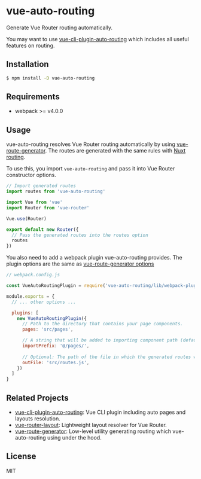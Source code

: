 # vue-auto-routing

Generate Vue Router routing automatically.

You may want to use [vue-cli-plugin-auto-routing](https://github.com/ktsn/vue-cli-plugin-auto-routing) which includes all useful features on routing.

## Installation

```bash
$ npm install -D vue-auto-routing
```

## Requirements

- webpack >= v4.0.0

## Usage

vue-auto-routing resolves Vue Router routing automatically by using [vue-route-generator](https://github.com/ktsn/vue-route-generator). The routes are generated with the same rules with [Nuxt routing](https://nuxtjs.org/guide/routing).

To use this, you import `vue-auto-routing` and pass it into Vue Router constructor options.

```js
// Import generated routes
import routes from 'vue-auto-routing'

import Vue from 'vue'
import Router from 'vue-router'

Vue.use(Router)

export default new Router({
  // Pass the generated routes into the routes option
  routes
})
```

You also need to add a webpack plugin vue-auto-routing provides. The plugin options are the same as [vue-route-generator options](https://github.com/ktsn/vue-route-generator#references)

```js
// webpack.config.js

const VueAutoRoutingPlugin = require('vue-auto-routing/lib/webpack-plugin')

module.exports = {
  // ... other options ...

  plugins: [
    new VueAutoRoutingPlugin({
      // Path to the directory that contains your page components.
      pages: 'src/pages',

      // A string that will be added to importing component path (default @/pages/).
      importPrefix: '@/pages/',
      
      // Optional: The path of the file in which the generated routes will be stored
      outFile: 'src/routes.js',
    })
  ]
}
```

## Related Projects

* [vue-cli-plugin-auto-routing](https://github.com/ktsn/vue-cli-plugin-auto-routing): Vue CLI plugin including auto pages and layouts resolution.
* [vue-router-layout](https://github.com/ktsn/vue-router-layout): Lightweight layout resolver for Vue Router.
* [vue-route-generator](https://github.com/ktsn/vue-route-generator): Low-level utility generating routing which vue-auto-routing using under the hood.

## License

MIT
